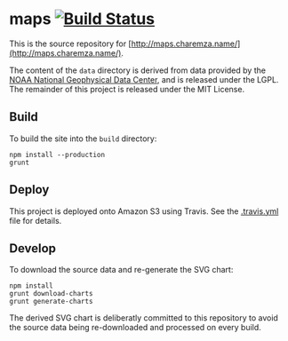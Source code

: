 # maps [![Build Status](https://travis-ci.org/michalc/maps.svg?branch=master)](https://travis-ci.org/michalc/maps)

This is the source repository for [http://maps.charemza.name/](http://maps.charemza.name/).

The content of the `data` directory is derived from data provided by the [NOAA National Geophysical Data Center](http://www.ngdc.noaa.gov/mgg/shorelines/shorelines.html), and is released under the LGPL. The remainder of this project is released under the MIT License.

## Build

To build the site into the `build` directory:

```
npm install --production
grunt
```

## Deploy

This project is deployed onto Amazon S3 using Travis. See the [.travis.yml](.travis.yml) file for details.

## Develop

To download the source data and re-generate the SVG chart:

```
npm install
grunt download-charts
grunt generate-charts
```

The derived SVG chart is deliberatly committed to this repository to avoid the source data being re-downloaded and processed on every build.
